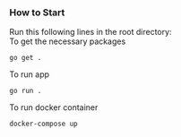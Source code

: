 ### How to Start
Run this following lines in the root directory: <br />
To get the necessary packages 
``` 
go get . 
```
To run app
``` 
go run .
```

To run docker container

```
docker-compose up
```